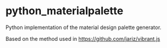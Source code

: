 # python_materialpalette

Python implementation of the material design palette generator.

Based on the method used in https://github.com/jariz/vibrant.js
